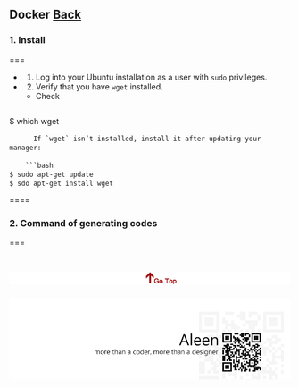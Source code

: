 ## Docker	[Back](./../summary.md)


### 1. Install
===

- 1. Log into your Ubuntu installation as a user with `sudo` privileges.
- 2. Verify that you have `wget` installed.
	- Check
	
	```bash
$ which wget
```
	- If `wget` isn’t installed, install it after updating your manager:

	```bash
$ sudo apt-get update
$ sdo apt-get install wget
```





====

### 2. Command of generating codes
===

<a href="#" style="left:200px;"><img src="./../../pic/gotop.png"></a>
=====
<a href="http://aleen42.github.io/" target="_blank" ><img src="./../../pic/tail.gif"></a>
